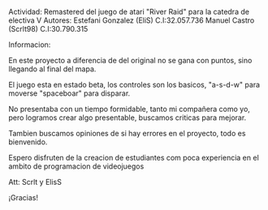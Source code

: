 Actividad: Remastered del juego de atari "River Raid" para la catedra de electiva V
Autores:
Estefani Gonzalez (EliS) C.I:32.057.736  Manuel Castro (Scrlt98) C.I:30.790.315

Informacion:

En este proyecto a diferencia de del original no se gana con puntos, sino llegando al final del mapa.

El juego esta en estado beta, los controles son los basicos, "a-s-d-w" para moverse "spaceboar" para disparar.

No presentaba con un tiempo formidable, tanto mi compañera como yo, pero logramos crear algo presentable, buscamos criticas para mejorar.

Tambien buscamos opiniones de si hay errores en el proyecto, todo es bienvenido.

Espero disfruten de la creacion de estudiantes com poca experiencia en el ambito de programacion de videojuegos

Att: Scrlt y ElisS

¡Gracias!

